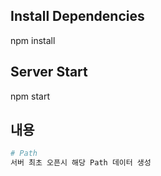 ## Install Dependencies
npm install

## Server Start
npm start

## 내용

``` bash
# Path
서버 최초 오픈시 해당 Path 데이터 생성
```